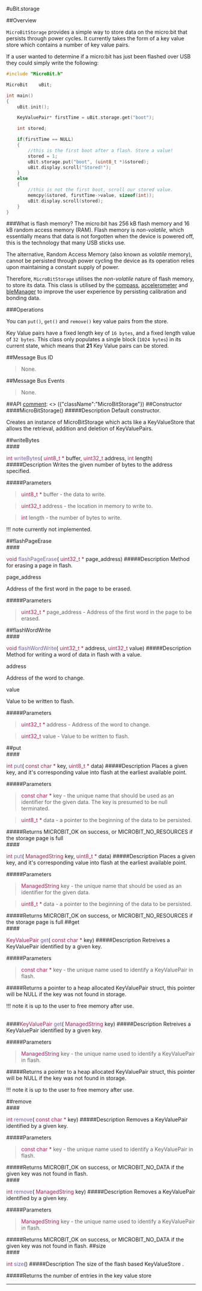 #uBit.storage

##Overview

`MicroBitStorage` provides a simple way to store data on the micro:bit that persists
through power cycles. It currently takes the form of a key value store which contains
a number of key value pairs.

If a user wanted to determine if a micro:bit has just been flashed over USB they
could simply write the following:
```cpp
#include "MicroBit.h"

MicroBit    uBit;

int main()
{
    uBit.init();

    KeyValuePair* firstTime = uBit.storage.get("boot");

    int stored;

    if(firstTime == NULL)
    {
        //this is the first boot after a flash. Store a value!
        stored = 1;
        uBit.storage.put("boot", (uint8_t *)&stored);
        uBit.display.scroll("Stored!");
    }
    else
    {
        //this is not the first boot, scroll our stored value.
        memcpy(&stored, firstTime->value, sizeof(int));
        uBit.display.scroll(stored);
    }
}
```

###What is flash memory?
The micro:bit has 256 kB flash memory and 16 kB random access memory (RAM). Flash memory
is *non-volatile*, which essentially means that data is not forgotten when the device
is powered off, this is the technology that many USB sticks use.

The alternative, Random Access Memory (also known as *volatile* memory), cannot be persisted through power cycling the device as its
operation relies upon maintaining a constant supply of power.

Therefore, `MicroBitStorage` utilises the *non-volatile* nature of flash memory, to
store its data. This class is utilised by the [compass](compass.md), [accelerometer](compass.md)
and [bleManager](blemanager.md) to improve the user experience by persisting calibration
and bonding data.


###Operations

You can `put()`, `get()` and `remove()` key value pairs from the store.

Key Value pairs have a fixed length key of `16 bytes`, and a fixed length value of
`32 bytes`. This class only populates a single block (`1024 bytes`) in its current state,
which means that **21** Key Value pairs can be stored.

##Message Bus ID

> None.

##Message Bus Events

> None.

##API
[comment]: <> ({"className":"MicroBitStorage"})
##Constructor
<br/>
####MicroBitStorage()
#####Description
Default constructor.  

 Creates an instance of  MicroBitStorage  which acts like a  KeyValueStore  that allows the retrieval, addition and deletion of KeyValuePairs.           


##writeBytes
<br/>
####<div style='color:#a71d5d; display:inline-block'>int</div> <div style='color:#795da3; display:inline-block'>writeBytes</div>( <div style='color:#a71d5d; display:inline-block'>uint8_t *</div> buffer,  <div style='color:#a71d5d; display:inline-block'>uint32_t</div> address,  <div style='color:#a71d5d; display:inline-block'>int</div> length)
#####Description
Writes the given number of bytes to the address specified.  

 


#####Parameters

>  <div style='color:#a71d5d; display:inline-block'>uint8_t *</div> buffer - the data to write.

>  <div style='color:#a71d5d; display:inline-block'>uint32_t</div> address - the location in memory to write to.

>  <div style='color:#a71d5d; display:inline-block'>int</div> length - the number of bytes to write.

!!! note
    currently not implemented. 

##flashPageErase
<br/>
####<div style='color:#a71d5d; display:inline-block'>void</div> <div style='color:#795da3; display:inline-block'>flashPageErase</div>( <div style='color:#a71d5d; display:inline-block'>uint32_t *</div> page_address)
#####Description
Method for erasing a page in flash.  

   
 
 page_address 
 
 
 Address of the first word in the page to be erased.   
 
 
          


#####Parameters

>  <div style='color:#a71d5d; display:inline-block'>uint32_t *</div> page_address - Address of the first word in the page to be erased. 
##flashWordWrite
<br/>
####<div style='color:#a71d5d; display:inline-block'>void</div> <div style='color:#795da3; display:inline-block'>flashWordWrite</div>( <div style='color:#a71d5d; display:inline-block'>uint32_t *</div> address,  <div style='color:#a71d5d; display:inline-block'>uint32_t</div> value)
#####Description
Method for writing a word of data in flash with a value.  

   
 
 address 
 
 
 Address of the word to change.  
 
 
 
 value 
 
 
 Value to be written to flash.   
 
 
          


#####Parameters

>  <div style='color:#a71d5d; display:inline-block'>uint32_t *</div> address - Address of the word to change.

>  <div style='color:#a71d5d; display:inline-block'>uint32_t</div> value - Value to be written to flash. 
##put
<br/>
####<div style='color:#a71d5d; display:inline-block'>int</div> <div style='color:#795da3; display:inline-block'>put</div>( <div style='color:#a71d5d; display:inline-block'>const char *</div> key,  <div style='color:#a71d5d; display:inline-block'>uint8_t *</div> data)
#####Description
Places a given key, and it's corresponding value into flash at the earliest available point.  

 


#####Parameters

>  <div style='color:#a71d5d; display:inline-block'>const char *</div> key - the unique name that should be used as an identifier for the given data. The key is presumed to be null terminated.

>  <div style='color:#a71d5d; display:inline-block'>uint8_t *</div> data - a pointer to the beginning of the data to be persisted.
#####Returns
MICROBIT_OK on success, or MICROBIT_NO_RESOURCES if the storage page is full 
<br/>
####<div style='color:#a71d5d; display:inline-block'>int</div> <div style='color:#795da3; display:inline-block'>put</div>( <div style='color:#a71d5d; display:inline-block'>ManagedString</div> key,  <div style='color:#a71d5d; display:inline-block'>uint8_t *</div> data)
#####Description
Places a given key, and it's corresponding value into flash at the earliest available point.  

 


#####Parameters

>  <div style='color:#a71d5d; display:inline-block'>ManagedString</div> key - the unique name that should be used as an identifier for the given data.

>  <div style='color:#a71d5d; display:inline-block'>uint8_t *</div> data - a pointer to the beginning of the data to be persisted.
#####Returns
MICROBIT_OK on success, or MICROBIT_NO_RESOURCES if the storage page is full 
##get
<br/>
####<div style='color:#a71d5d; display:inline-block'>KeyValuePair</div> <div style='color:#795da3; display:inline-block'>get</div>( <div style='color:#a71d5d; display:inline-block'>const char *</div> key)
#####Description
Retreives a  KeyValuePair  identified by a given key.  

 


#####Parameters

>  <div style='color:#a71d5d; display:inline-block'>const char *</div> key - the unique name used to identify a  KeyValuePair  in flash.
#####Returns
a pointer to a heap allocated  KeyValuePair  struct, this pointer will be NULL if the key was not found in storage.

!!! note
    it is up to the user to free memory after use. 

<br/>
####<div style='color:#a71d5d; display:inline-block'>KeyValuePair</div> <div style='color:#795da3; display:inline-block'>get</div>( <div style='color:#a71d5d; display:inline-block'>ManagedString</div> key)
#####Description
Retreives a  KeyValuePair  identified by a given key.  

 


#####Parameters

>  <div style='color:#a71d5d; display:inline-block'>ManagedString</div> key - the unique name used to identify a  KeyValuePair  in flash.
#####Returns
a pointer to a heap allocated  KeyValuePair  struct, this pointer will be NULL if the key was not found in storage.

!!! note
    it is up to the user to free memory after use. 

##remove
<br/>
####<div style='color:#a71d5d; display:inline-block'>int</div> <div style='color:#795da3; display:inline-block'>remove</div>( <div style='color:#a71d5d; display:inline-block'>const char *</div> key)
#####Description
Removes a  KeyValuePair  identified by a given key.  

 


#####Parameters

>  <div style='color:#a71d5d; display:inline-block'>const char *</div> key - the unique name used to identify a  KeyValuePair  in flash.
#####Returns
MICROBIT_OK on success, or MICROBIT_NO_DATA if the given key was not found in flash. 
<br/>
####<div style='color:#a71d5d; display:inline-block'>int</div> <div style='color:#795da3; display:inline-block'>remove</div>( <div style='color:#a71d5d; display:inline-block'>ManagedString</div> key)
#####Description
Removes a  KeyValuePair  identified by a given key.  

 


#####Parameters

>  <div style='color:#a71d5d; display:inline-block'>ManagedString</div> key - the unique name used to identify a  KeyValuePair  in flash.
#####Returns
MICROBIT_OK on success, or MICROBIT_NO_DATA if the given key was not found in flash. 
##size
<br/>
####<div style='color:#a71d5d; display:inline-block'>int</div> <div style='color:#795da3; display:inline-block'>size</div>()
#####Description
The size of the flash based  KeyValueStore .  

 


#####Returns
the number of entries in the key value store 
____
[comment]: <> ({"end":"MicroBitStorage"})

